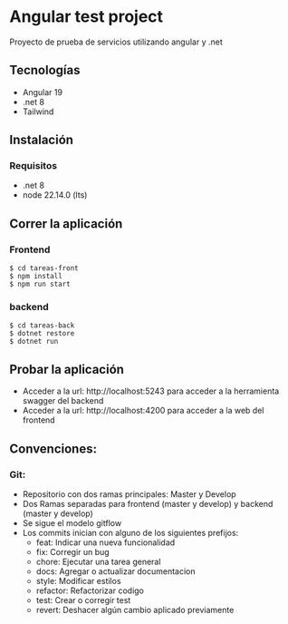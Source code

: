# Angular test project

Proyecto de prueba de servicios utilizando angular y .net 

## Tecnologías
- Angular 19
- .net 8
- Tailwind

## Instalación
### Requisitos
- .net 8
- node 22.14.0 (lts)

## Correr la aplicación
### Frontend
```
$ cd tareas-front
$ npm install 
$ npm run start
```

### backend
```
$ cd tareas-back
$ dotnet restore
$ dotnet run
```

## Probar la aplicación
- Acceder a la url: http://localhost:5243 para acceder a la herramienta swagger del backend
- Acceder a la url: http://localhost:4200 para acceder a la web del frontend


## Convenciones:
### Git:
- Repositorio con dos ramas principales: Master y Develop
- Dos Ramas separadas para frontend (master y develop) y backend (master y develop)
- Se sigue el modelo gitflow 
- Los commits inician con alguno de los siguientes prefijos: 
    - feat: Indicar una nueva funcionalidad 
    - fix: Corregir un bug 
    - chore: Ejecutar una tarea general 
    - docs: Agregar o actualizar documentacion 
    - style: Modificar estilos 
    - refactor: Refactorizar codigo
    - test: Crear o corregir test 
    - revert: Deshacer algún cambio aplicado previamente

